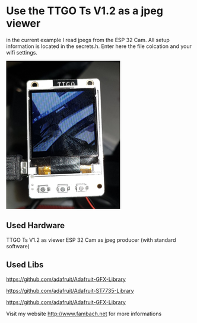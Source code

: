# Use the TTGO Ts V1.2 as a jpeg viewer
in the current example I read jpegs from the ESP 32 Cam.
All setup information is located in the secrets.h.
Enter here the file colcation and your wifi settings.

<img src="./img/TtgoTsJPegViewer.jpg" height="400">

## Used Hardware

TTGO Ts V1.2 as viewer
ESP 32 Cam as jpeg producer (with standard software)


## Used Libs

https://github.com/adafruit/Adafruit-GFX-Library

https://github.com/adafruit/Adafruit-ST7735-Library

https://github.com/adafruit/Adafruit-GFX-Library

Visit my website http://www.fambach.net for more informations



